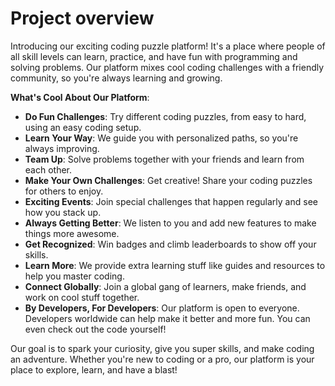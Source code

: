 # Project overview

Introducing our exciting coding puzzle platform! It's a place where people of all skill levels can learn, practice, and have fun with programming and solving problems. Our platform mixes cool coding challenges with a friendly community, so you're always learning and growing.

**What's Cool About Our Platform**:

- **Do Fun Challenges**: Try different coding puzzles, from easy to hard, using an easy coding setup.
- **Learn Your Way**: We guide you with personalized paths, so you're always improving.
- **Team Up**: Solve problems together with your friends and learn from each other.
- **Make Your Own Challenges**: Get creative! Share your coding puzzles for others to enjoy.
- **Exciting Events**: Join special challenges that happen regularly and see how you stack up.
- **Always Getting Better**: We listen to you and add new features to make things more awesome.
- **Get Recognized**: Win badges and climb leaderboards to show off your skills.
- **Learn More**: We provide extra learning stuff like guides and resources to help you master coding.
- **Connect Globally**: Join a global gang of learners, make friends, and work on cool stuff together.
- **By Developers, For Developers**: Our platform is open to everyone. Developers worldwide can help make it better and more fun. You can even check out the code yourself!

Our goal is to spark your curiosity, give you super skills, and make coding an adventure. Whether you're new to coding or a pro, our platform is your place to explore, learn, and have a blast!